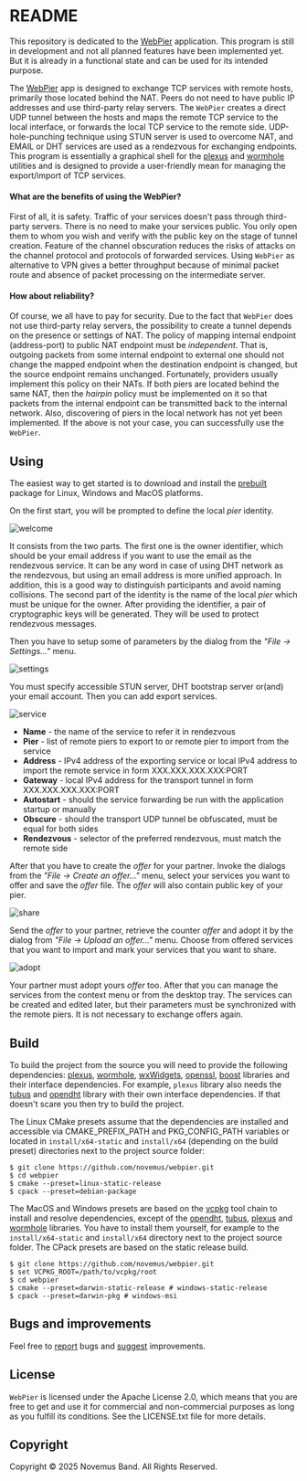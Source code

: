 # README

This repository is dedicated to the [WebPier](https://github.com/novemus/webpier) application. This program is still in development and not all planned features have been implemented yet. But it is already in a functional state and can be used for its intended purpose.

The [WebPier](https://github.com/novemus/webpier) app is designed to exchange TCP services with remote hosts, primarily those located behind the NAT. Peers do not need to have public IP addresses and use third-party relay servers. The `WebPier` creates a direct UDP tunnel between the hosts and maps the remote TCP service to the local interface, or forwards the local TCP service to the remote side. UDP-hole-punching technique using STUN server is used to overcome NAT, and EMAIL or DHT services are used as a rendezvous for exchanging endpoints. This program is essentially a graphical shell for the [plexus](https://github.com/novemus/plexus) and [wormhole](https://github.com/novemus/wormhole) utilities and is designed to provide a user-friendly mean for managing the export/import of TCP services.

#### What are the benefits of using the WebPier?

First of all, it is safety. Traffic of your services doesn't pass through third-party servers. There is no need to make your services public. You only open them to whom you wish and verify with the public key on the stage of tunnel creation. Feature of the channel obscuration reduces the risks of attacks on the channel protocol and protocols of forwarded services. Using `WebPier` as alternative to VPN gives a better throughput because of minimal packet route and absence of packet processing on the intermediate server.

#### How about reliability?

Of course, we all have to pay for security. Due to the fact that `WebPier` does not use third-party relay servers, the possibility to create a tunnel depends on the presence or settings of NAT. The policy of mapping internal endpoint (address-port) to public NAT endpoint must be *independent*. That is, outgoing packets from some internal endpoint to external one should not change the mapped endpoint when the destination endpoint is changed, but the source endpoint remains unchanged. Fortunately, providers usually implement this policy on their NATs. If both piers are located behind the same NAT, then the *hairpin* policy must be implemented on it so that packets from the internal endpoint can be transmitted back to the internal network. Also, discovering of piers in the local network has not yet been implemented. If the above is not your case, you can successfully use the `WebPier`.

## Using

The easiest way to get started is to download and install the [prebuilt](https://github.com/novemus/webpier/releases) package for Linux, Windows and MacOS platforms.

On the first start, you will be prompted to define the local *pier* identity.

![welcome](resources/welcome.png)

It consists from the two parts. The first one is the owner identifier, which should be your email address if you want to use the email as the rendezvous service. It can be any word in case of using DHT network as the rendezvous, but using an email address is more unified approach. In addition, this is a good way to distinguish participants and avoid naming collisions. The second part of the identity is the name of the local *pier* which must be unique for the owner. After providing the identifier, a pair of cryptographic keys will be generated. They will be used to protect rendezvous messages.

Then you have to setup some of parameters by the dialog from the *"File -> Settings..."* menu.

![settings](resources/settings.png)

You must specify accessible STUN server, DHT bootstrap server or(and) your email account. Then you can add export services.

![service](resources/service.png)

* **Name** - the name of the service to refer it in rendezvous
* **Pier** - list of remote piers to export to or remote pier to import from the service
* **Address** - IPv4 address of the exporting service or local IPv4 address to import the remote service in form XXX.XXX.XXX.XXX:PORT
* **Gateway** - local IPv4 address for the transport tunnel in form XXX.XXX.XXX.XXX:PORT
* **Autostart** - should the service forwarding be run with the application startup or manually
* **Obscure** - should the transport UDP tunnel be obfuscated, must be equal for both sides
* **Rendezvous** - selector of the preferred rendezvous, must match the remote side

After that you have to create the *offer* for your partner. Invoke the dialogs from the *"File -> Create an offer..."* menu, select your services you want to offer and save the *offer* file. The *offer* will also contain public key of your pier. 

![share](resources/share.png)

Send the *offer* to your partner, retrieve the counter *offer* and adopt it by the dialog from *"File -> Upload an offer..."* menu. Choose from offered services that you want to import and mark your services that you want to share.

![adopt](resources/adopt.png)

Your partner must adopt yours *offer* too. After that you can manage the services from the context menu or from the desktop tray. The services can be created and edited later, but their parameters must be synchronized with the remote piers. It is not necessary to exchange offers again.

## Build

To build the project from the source you will need to provide the following dependencies: [plexus](https://github.com/novemus/plexus), [wormhole](https://github.com/novemus/wormhole), [wxWidgets](https://github.com/wxWidgets/wxWidgets), [openssl](https://github.com/openssl/openssl), [boost](https://github.com/boostorg/boost) libraries and their interface dependencies. For example, `plexus` library also needs the [tubus](https://github.com/novemus/tubus) and [opendht](https://github.com/savoirfairelinux/opendht) library with their own interface dependencies. If that doesn't scare you then try to build the project.

The Linux CMake presets assume that the dependencies are installed and accessible via CMAKE_PREFIX_PATH and PKG_CONFIG_PATH variables or located in `install/x64-static` and `install/x64` (depending on the build preset) directories next to the project source folder:

```console
$ git clone https://github.com/novemus/webpier.git
$ cd webpier
$ cmake --preset=linux-static-release
$ cpack --preset=debian-package
```

The MacOS and Windows presets are based on the [vcpkg](https://vcpkg.io) tool chain to install and resolve dependencies, except of the [opendht](https://github.com/savoirfairelinux/opendht), [tubus](https://github.com/novemus/tubus), [plexus](https://github.com/novemus/plexus) and [wormhole](https://github.com/novemus/wormhole) libraries. You have to install them yourself, for example to the `install/x64-static` and `install/x64` directory next to the project source folder. The CPack presets are based on the static release build.

```console
$ git clone https://github.com/novemus/webpier.git
$ set VCPKG_ROOT=/path/to/vcpkg/root
$ cd webpier
$ cmake --preset=darwin-static-release # windows-static-release
$ cpack --preset=darwin-pkg # windows-msi
```

## Bugs and improvements

Feel free to [report](https://github.com/novemus/webpier/issues) bugs and [suggest](https://github.com/novemus/webpier/issues) improvements. 

## License

`WebPier` is licensed under the Apache License 2.0, which means that you are free to get and use it for commercial and non-commercial purposes as long as you fulfill its conditions. See the LICENSE.txt file for more details.

## Copyright

Copyright © 2025 Novemus Band. All Rights Reserved.
